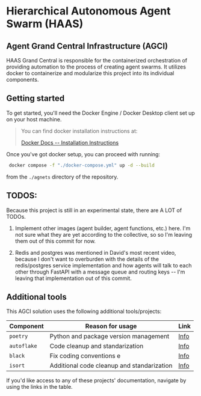 # Hierarchical Autonomous Agent Swarm (HAAS)
## Agent Grand Central Infrastructure (AGCI)

HAAS Grand Central is responsible for the containerized orchestration of 
providing automation to the process of creating agent swarms.  It utilizes docker to containerize and modularize this project into its individual components.

## Getting started

To get started, you'll need the Docker Engine / Docker Desktop client set up on your host machine.

> You can find docker installation instructions at:
>
> [Docker Docs -- Installation Instructions](https://docs.docker.com/engine/install/)

Once you've got docker setup, you can proceed with running:

```bash
 docker compose -f "./docker-compose.yml" up -d --build
```

from the ``./agnets`` directory of the repository.

## TODOS:

Because this project is still in an experimental state, there are A LOT of TODOs.

 1. Implement other images (agent builder, agent functions, etc.)
    here.  I'm not sure what they are yet according to the collective, so 
    so I'm leaving them out of this commit for now.

2.  Redis and postgres was mentioned in David's most recent video, because 
    I don't want to overburden with the details of the redis/postgres
    service implementation and how agents will talk to each other through
    FastAPI with a message queue and routing keys -- I'm leaving that
    implementation out of this commit.

## Additional tools

This AGCI solution uses the following additional tools/projects:

| Component | Reason for usage | Link
| --- | --- | --- |
| ``poetry`` | Python and package version management | [Info](https://python-poetry.org/)
| ``autoflake`` | Code cleanup and standarization | [Info](https://github.com/PyCQA/autoflake)
| ``black`` | Fix coding conventions e | [Info](https://black.readthedocs.io/en/stable/index.html)
| ``isort`` | Additional code cleanup and standarization | [Info](https://pycqa.github.io/isort/)

If you'd like access to any of these projects' documentation, navigate by using the links in the table.